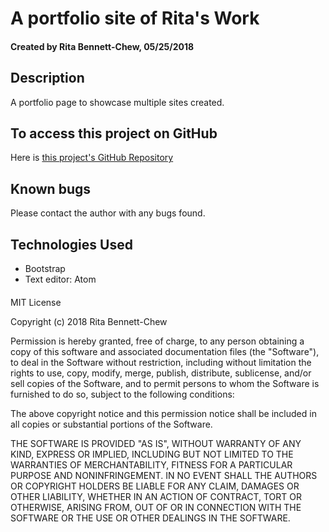 # A portfolio site of Rita's Work

#### Created by Rita Bennett-Chew, 05/25/2018

## Description
A portfolio page to showcase multiple sites created.

## To access this project on GitHub
Here is [this project's GitHub Repository](https://github.com/ritabc/portfolio)

## Known bugs
Please contact the author with any bugs found.

## Technologies Used
* Bootstrap
* Text editor: Atom

####
MIT License

Copyright (c) 2018 Rita Bennett-Chew

Permission is hereby granted, free of charge, to any person obtaining a copy
of this software and associated documentation files (the "Software"), to deal
in the Software without restriction, including without limitation the rights
to use, copy, modify, merge, publish, distribute, sublicense, and/or sell
copies of the Software, and to permit persons to whom the Software is
furnished to do so, subject to the following conditions:

The above copyright notice and this permission notice shall be included in all
copies or substantial portions of the Software.

THE SOFTWARE IS PROVIDED "AS IS", WITHOUT WARRANTY OF ANY KIND, EXPRESS OR
IMPLIED, INCLUDING BUT NOT LIMITED TO THE WARRANTIES OF MERCHANTABILITY,
FITNESS FOR A PARTICULAR PURPOSE AND NONINFRINGEMENT. IN NO EVENT SHALL THE
AUTHORS OR COPYRIGHT HOLDERS BE LIABLE FOR ANY CLAIM, DAMAGES OR OTHER
LIABILITY, WHETHER IN AN ACTION OF CONTRACT, TORT OR OTHERWISE, ARISING FROM,
OUT OF OR IN CONNECTION WITH THE SOFTWARE OR THE USE OR OTHER DEALINGS IN THE
SOFTWARE.
